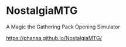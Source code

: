 # NostalgiaMTG
A Magic the Gathering Pack Opening Simulator

https://phansa.github.io/NostalgiaMTG/
